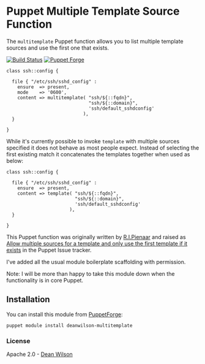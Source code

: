 # Puppet Multiple Template Source Function #

The `multitemplate` Puppet function allows you to list multiple template
sources and use the first one that exists.

[![Build Status](https://travis-ci.org/deanwilson/puppet-multitemplate.svg?branch=main)](https://travis-ci.org/deanwilson/puppet-multitemplate)
[![Puppet Forge](https://img.shields.io/puppetforge/v/deanwilson/multitemplate.svg)](https://forge.puppetlabs.com/deanwilson/multitemplate)

    class ssh::config {
    
      file { "/etc/ssh/sshd_config" :
        ensure  => present,
        mode    => '0600',
        content => multitemplate( "ssh/${::fqdn}",
                                  "ssh/${::domain}",
                                  'ssh/default_sshdconfig'
                                ),
      }
    
    }


While it's currently possible to invoke `template` with multiple sources
specified it does not behave as most people expect. Instead of selecting
the first existing match it concatenates the templates together when used as below:

    class ssh::config {

      file { "/etc/ssh/sshd_config" :
        ensure  => present,
        content => template( "ssh/${::fqdn}",
                             "ssh/${::domain}",
                             'ssh/default_sshdconfig'
                           ),
      }

    }

This Puppet function was originally written by 
[R.I.Pienaar](http://www.devco.net/) and raised as 
[Allow multiple sources for a template and only use the first template if it exists](http://projects.puppetlabs.com/issues/1818)
in the Puppet Issue tracker.

I've added all the usual module boilerplate scaffolding with permission.

Note:
I will be more than happy to take this module down when the functionality is in core Puppet.

## Installation

You can install this module from [PuppetForge](https://forge.puppet.com/):

    puppet module install deanwilson-multitemplate

### License ###

Apache 2.0 - [Dean Wilson](http://www.unixdaemon.net)
